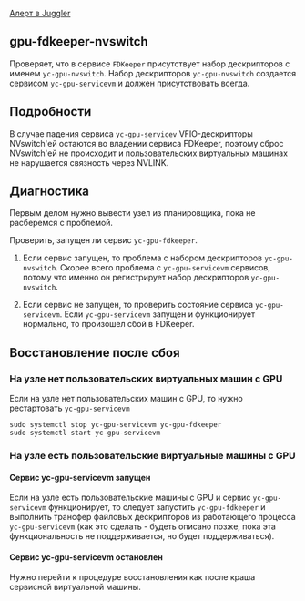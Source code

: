 [Алерт в Juggler](https://juggler.yandex-team.ru/aggregate_checks/?query=service%3Dgpu-fdkeeper-nvswitch)

## gpu-fdkeeper-nvswitch

Проверяет, что в сервисе `FDKeeper` присутствует набор дескрипторов с именем
`yc-gpu-nvswitch`.  Набор дескрипторов `yc-gpu-nvswitch` создается сервисом
`yc-gpu-servicevm` и должен присутствовать всегда.

## Подробности

В случае падения сервиса `yc-gpu-servicev` VFIO-дескрипторы NVswitch'ей
остаются во владении сервиса FDKeeper, поэтому сброс NVswitch'ей не происходит
и пользовательских виртуальных машинах не нарушается связность через NVLINK.

## Диагностика

Первым делом нужно вывести узел из планировщика, пока не расберемся с проблемой.

Проверить, запущен ли сервис `yc-gpu-fdkeeper`.

1. Если сервис запущен, то проблема с набором дескрипторов
 `yc-gpu-nvswitch`. Скорее всего проблема с `yc-gpu-servicevm` сервисов,
 потому что именно он регистрирует набор дескрипторов `yc-gpu-nvswitch`.

2. Если сервис не запущен, то проверить состояние сервиса
`yc-gpu-servicevm`. Если `yc-gpu-servicevm` запущен и функционирует нормально,
то произошел сбой в FDKeeper.

## Восстановление после сбоя

### На узле нет пользовательских виртуальных машин с GPU

Если на узле нет пользовательских машин с GPU, то нужно рестартовать `yc-gpu-servicevm`

    sudo systemctl stop yc-gpu-servicevm yc-gpu-fdkeeper
    sudo systemctl start yc-gpu-servicevm

### На узле есть пользовательские виртуальные машины с GPU

#### Сервис yc-gpu-servicevm запущен

Если на узле есть пользовательские машины с GPU и сервис `yc-gpu-servicevm`
функционирует, то следует запустить `yc-gpu-fdkeeper` и выполнить трансфер
файловых дескрипторов из работающего процесса `yc-gpu-servicevm` (как это
сделать - будеть описано позже, пока эта функциональность не поддерживается,
но будет поддерживаться).

#### Сервис yc-gpu-servicevm остановлен

Нужно перейти к процедуре восстановления как после краша сервисной виртуальной
машины.
